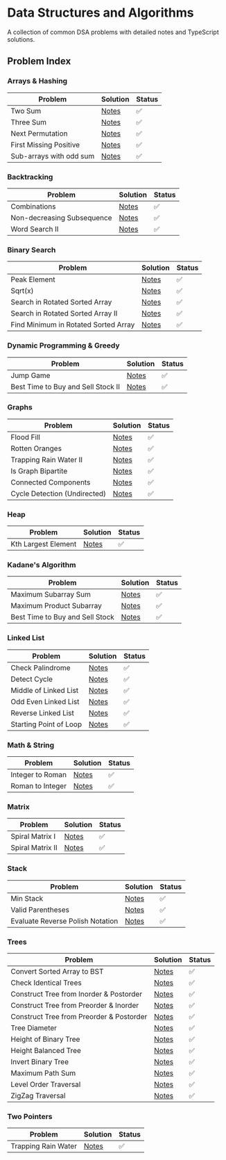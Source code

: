 # Data Structures and Algorithms

A collection of common DSA problems with detailed notes and TypeScript solutions.

## Problem Index

### Arrays & Hashing

| Problem                 | Solution                                                  | Status |
| ----------------------- | --------------------------------------------------------- | ------ |
| Two Sum                 | [Notes](./src/arrays-and-hashing/two-sum)                 | ✅     |
| Three Sum               | [Notes](./src/arrays-and-hashing/three-sum)               | ✅     |
| Next Permutation        | [Notes](./src/arrays-and-hashing/next-permutation)        | ✅     |
| First Missing Positive  | [Notes](./src/arrays-and-hashing/first-missing-positive)  | ✅     |
| Sub-arrays with odd sum | [Notes](./src/arrays-and-hashing/sub-arrays-with-odd-sum) | ✅     |

### Backtracking

| Problem                    | Solution                                               | Status |
| -------------------------- | ------------------------------------------------------ | ------ |
| Combinations               | [Notes](./src/backtracking/combinations)               | ✅     |
| Non-decreasing Subsequence | [Notes](./src/backtracking/non-decreasing-subsequence) | ✅     |
| Word Search II             | [Notes](./src/backtracking/word-search-ii)             | ✅     |

### Binary Search

| Problem                              | Solution                                               | Status |
| ------------------------------------ | ------------------------------------------------------ | ------ |
| Peak Element                         | [Notes](./src/binary-search/peak-element)              | ✅     |
| Sqrt(x)                              | [Notes](./src/binary-search/sqrtx)                     | ✅     |
| Search in Rotated Sorted Array       | [Notes](./src/binary-search/rotated-sorted-i)          | ✅     |
| Search in Rotated Sorted Array II    | [Notes](./src/binary-search/rotated-sorted-ii)         | ✅     |
| Find Minimum in Rotated Sorted Array | [Notes](./src/binary-search/minimum-in-rotated-sorted) | ✅     |

### Dynamic Programming & Greedy

| Problem                            | Solution                           | Status |
| ---------------------------------- | ---------------------------------- | ------ |
| Jump Game                          | [Notes](./src/dp-greedy/jump-game) | ✅     |
| Best Time to Buy and Sell Stock II | [Notes](./src/dp-greedy/stock-ii)  | ✅     |

### Graphs

| Problem                      | Solution                                             | Status |
| ---------------------------- | ---------------------------------------------------- | ------ |
| Flood Fill                   | [Notes](./src/graphs/problems/flood-fill)            | ✅     |
| Rotten Oranges               | [Notes](./src/graphs/problems/rotten-oranges)        | ✅     |
| Trapping Rain Water II       | [Notes](./src/graphs/problems/trapping-rainwater-ii) | ✅     |
| Is Graph Bipartite           | [Notes](./src/graphs/problems/bipartite)             | ✅     |
| Connected Components         | [Notes](./src/graphs/problems/connected-components)  | ✅     |
| Cycle Detection (Undirected) | [Notes](./src/graphs/problems/cycle-detection/udg)   | ✅     |

### Heap

| Problem             | Solution                        | Status |
| ------------------- | ------------------------------- | ------ |
| Kth Largest Element | [Notes](./src/heap/kth-largest) | ✅     |

### Kadane's Algorithm

| Problem                         | Solution                                   | Status |
| ------------------------------- | ------------------------------------------ | ------ |
| Maximum Subarray Sum            | [Notes](./src/kadane/max-subarray-sum)     | ✅     |
| Maximum Product Subarray        | [Notes](./src/kadane/max-product-subarray) | ✅     |
| Best Time to Buy and Sell Stock | [Notes](./src/kadane/stock-i)              | ✅     |

### Linked List

| Problem                | Solution                                     | Status |
| ---------------------- | -------------------------------------------- | ------ |
| Check Palindrome       | [Notes](./src/linked-list/check-palindrome)  | ✅     |
| Detect Cycle           | [Notes](./src/linked-list/detect-cycle)      | ✅     |
| Middle of Linked List  | [Notes](./src/linked-list/middle-ll)         | ✅     |
| Odd Even Linked List   | [Notes](./src/linked-list/odd-even-ll)       | ✅     |
| Reverse Linked List    | [Notes](./src/linked-list/reverse)           | ✅     |
| Starting Point of Loop | [Notes](./src/linked-list/starting-point-ll) | ✅     |

### Math & String

| Problem          | Solution                                       | Status |
| ---------------- | ---------------------------------------------- | ------ |
| Integer to Roman | [Notes](./src/math-nd-string/integer-to-roman) | ✅     |
| Roman to Integer | [Notes](./src/math-nd-string/roman-to-integer) | ✅     |

### Matrix

| Problem          | Solution                        | Status |
| ---------------- | ------------------------------- | ------ |
| Spiral Matrix I  | [Notes](./src/matrix/spiral-i)  | ✅     |
| Spiral Matrix II | [Notes](./src/matrix/spiral-ii) | ✅     |

### Stack

| Problem                          | Solution                                     | Status |
| -------------------------------- | -------------------------------------------- | ------ |
| Min Stack                        | [Notes](./src/stack/min-stack)               | ✅     |
| Valid Parentheses                | [Notes](./src/stack/valid-parentheses)       | ✅     |
| Evaluate Reverse Polish Notation | [Notes](./src/stack/reverse-polish-notation) | ✅     |

### Trees

| Problem                                  | Solution                                                       | Status |
| ---------------------------------------- | -------------------------------------------------------------- | ------ |
| Convert Sorted Array to BST              | [Notes](./src/trees/bst/convert-sorted-arr-to-bst)             | ✅     |
| Check Identical Trees                    | [Notes](./src/trees/generic/problems/check-identical)          | ✅     |
| Construct Tree from Inorder & Postorder  | [Notes](./src/trees/generic/problems/construct-using-post-in)  | ✅     |
| Construct Tree from Preorder & Inorder   | [Notes](./src/trees/generic/problems/construct-using-pre-in)   | ✅     |
| Construct Tree from Preorder & Postorder | [Notes](./src/trees/generic/problems/construct-using-pre-post) | ✅     |
| Tree Diameter                            | [Notes](./src/trees/generic/problems/diameter)                 | ✅     |
| Height of Binary Tree                    | [Notes](./src/trees/generic/problems/height)                   | ✅     |
| Height Balanced Tree                     | [Notes](./src/trees/generic/problems/height-balanced)          | ✅     |
| Invert Binary Tree                       | [Notes](./src/trees/generic/problems/invert-btree)             | ✅     |
| Maximum Path Sum                         | [Notes](./src/trees/generic/problems/max-path-sum)             | ✅     |
| Level Order Traversal                    | [Notes](./src/trees/generic/traversals/level-order)            | ✅     |
| ZigZag Traversal                         | [Notes](./src/trees/generic/traversals/zig-zag)                | ✅     |

### Two Pointers

| Problem             | Solution                                         | Status |
| ------------------- | ------------------------------------------------ | ------ |
| Trapping Rain Water | [Notes](./src/two-pointers/trapping-rainwater-i) | ✅     |
